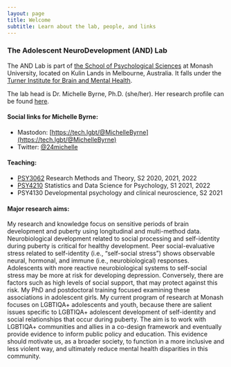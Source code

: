 ```yaml
---
layout: page
title: Welcome
subtitle: Learn about the lab, people, and links
---
```


### The Adolescent NeuroDevelopment (AND) Lab

The AND Lab is part of [the School of Psychological Sciences](https://www.monash.edu/medicine/psych/home) at Monash University, located on Kulin Lands in Melbourne, Australia. It falls under the [Turner Institute for Brain and Mental Health](https://www.monash.edu/turner-institute). 

The lab head is Dr. Michelle Byrne, Ph.D. (she/her). Her research profile can be found [here](https://research.monash.edu/en/persons/michelle-byrne).


#### Social links for Michelle Byrne:
- Mastodon: [https://tech.lgbt/@MichelleByrne](https://tech.lgbt/@MichelleByrne)
- Twitter: [@24michelle](https://twitter.com/24michelle)

#### Teaching:
- [PSY3062](https://handbook.monash.edu/2023/units/PSY3062?year=2023) Research Methods and Theory, S2 2020, 2021, 2022
- [PSY4210](https://handbook.monash.edu/2023/units/PSY4210?year=2023) Statistics and Data Science for Psychology, S1 2021, 2022
- PSY4130 Developmental psychology and clinical neuroscience, S2 2021

#### Major research aims:
My research and knowledge focus on sensitive periods of brain development and puberty using longitudinal and multi-method data. Neurobiological development related to social processing and self-identity during puberty is critical for healthy development. Peer social-evaluative stress related to self-identity (i.e., “self-social stress”) shows observable neural, hormonal, and immune (i.e., neurobiological) responses. Adolescents with more reactive neurobiological systems to self-social stress may be more at risk for developing depression. Conversely, there are factors such as high levels of social support, that may protect against this risk. My PhD and postdoctoral training focused examining these associations in adolescent girls. My current program of research at Monash focuses on LGBTIQA+ adolescents and youth, because there are salient issues specific to LGBTIQA+ adolescent development of self-identity and social relationships that occur during puberty. The aim is to work with LGBTIQA+ communities and allies in a co-design framework and eventually provide evidence to inform public policy and education. This evidence should motivate us, as a broader society, to function in a more inclusive and less violent way, and ultimately reduce mental health disparities in this community.